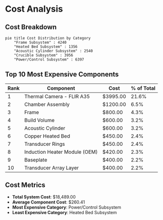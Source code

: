 # Cost Analysis

## Cost Breakdown

```mermaid
pie title Cost Distribution by Category
    "Frame Subsystem" : 4240
    "Heated Bed Subsystem" : 1356
    "Acoustic Cylinder Subsystem" : 2540
    "Crucible Subsystem" : 3956
    "Power/Control Subsystem" : 6397
```

## Top 10 Most Expensive Components

| Rank | Component | Cost | % of Total |
|------|-----------|------|------------|
| 1 | Thermal Camera - FLIR A35 | $3995.00 | 21.6% |
| 2 | Chamber Assembly | $1200.00 | 6.5% |
| 3 | Frame | $800.00 | 4.3% |
| 4 | Build Volume | $600.00 | 3.2% |
| 5 | Acoustic Cylinder | $600.00 | 3.2% |
| 6 | Copper Heated Bed | $450.00 | 2.4% |
| 7 | Transducer Rings | $450.00 | 2.4% |
| 8 | Induction Heater Module (OEM) | $420.00 | 2.3% |
| 9 | Baseplate | $400.00 | 2.2% |
| 10 | Transducer Array Layer | $400.00 | 2.2% |

## Cost Metrics

- **Total System Cost**: $18,489.00
- **Average Component Cost**: $260.41
- **Most Expensive Category**: Power/Control Subsystem
- **Least Expensive Category**: Heated Bed Subsystem
